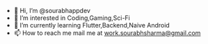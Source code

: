 - 👋 Hi, I’m @sourabhappdev
- 👀 I’m interested in Coding,Gaming,Sci-Fi
- 🌱 I’m currently learning Flutter,Backend,Naive Android
- 📫 How to reach me mail me at work.sourabhsharma@gmail.com

<!---
sourabhappdev/sourabhappdev is a ✨ special ✨ repository because its `README.md` (this file) appears on your GitHub profile.
You can click the Preview link to take a look at your changes.
--->

